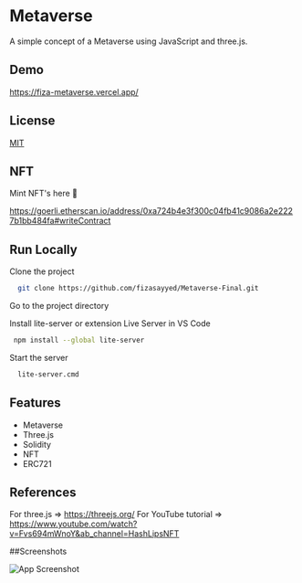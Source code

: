 
# Metaverse 

A simple concept of a Metaverse using JavaScript and three.js.



## Demo

https://fiza-metaverse.vercel.app/

## License

[MIT](https://choosealicense.com/licenses/mit/)

## NFT
Mint NFT's here 🚀

https://goerli.etherscan.io/address/0xa724b4e3f300c04fb41c9086a2e2227b1bb484fa#writeContract

## Run Locally

Clone the project

```bash
  git clone https://github.com/fizasayyed/Metaverse-Final.git
```

Go to the project directory

Install lite-server or extension Live Server in VS Code

```bash
 npm install --global lite-server
```

Start the server

```bash
  lite-server.cmd
```


## Features

- Metaverse
- Three.js
- Solidity
- NFT 
- ERC721

## References

For three.js => https://threejs.org/
For YouTube tutorial => https://www.youtube.com/watch?v=Fvs694mWnoY&ab_channel=HashLipsNFT

##Screenshots

![App Screenshot](https://i2.paste.pics/ab4a1e25378dd096ca9b2668cca6fbba.png "App Screenshot")



